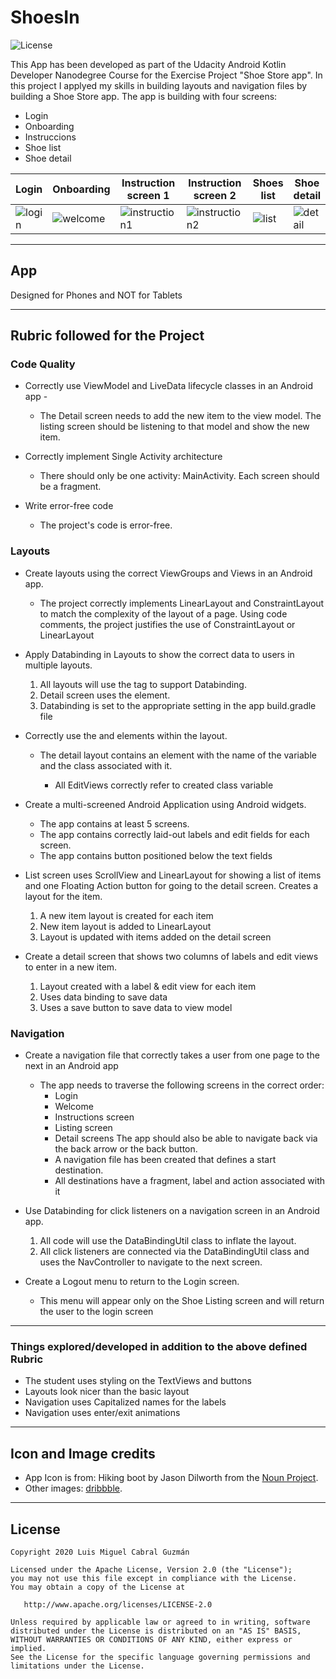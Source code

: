 # ShoesIn
![License](https://img.shields.io/github/license/Lambda3/dotnet-commands.svg)

This App has been developed as part of the Udacity Android Kotlin Developer Nanodegree Course for the Exercise Project "Shoe Store app". In this project I applyed my skills in building layouts and navigation files by building a Shoe Store app. The app is building with four screens:

* Login
* Onboarding
* Instruccions
* Shoe list
* Shoe detail

|Login|Onboarding|Instruction screen 1|Instruction screen 2|Shoes list|Shoe detail|
|---|---|---|---|---|---|
|![login](https://github.com/luismikg/ShoeStoreInventory/blob/imagesForReadme/images/login.png)|![welcome](https://github.com/luismikg/ShoeStoreInventory/blob/imagesForReadme/images/welcome.png)|![instruction1](https://github.com/luismikg/ShoeStoreInventory/blob/imagesForReadme/images/instruction_1.png)|![instruction2](https://github.com/luismikg/ShoeStoreInventory/blob/imagesForReadme/images/instruction_2.png)|![list](https://github.com/luismikg/ShoeStoreInventory/blob/imagesForReadme/images/shoe_list.png)|![detail](https://github.com/luismikg/ShoeStoreInventory/blob/imagesForReadme/images/shoe_detail.png)|

---

## App 
Designed for Phones and NOT for Tablets

---

## Rubric followed for the Project

### Code Quality

* Correctly use ViewModel and LiveData lifecycle classes in an Android app -
	* The Detail screen needs to add the new item to the view model. The listing screen should be listening to that model and show the new item.

* Correctly implement Single Activity architecture
	* There should only be one activity: MainActivity. Each screen should be a fragment.

* Write error-free code
	* The project's code is error-free.

### Layouts
      
* Create layouts using the correct ViewGroups and Views in an Android app.
	* The project correctly implements LinearLayout and ConstraintLayout to match the complexity of the layout of a page. Using code comments, the project justifies the use of ConstraintLayout or LinearLayout

* Apply Databinding in Layouts to show the correct data to users in multiple layouts.
	1. All layouts will use the <layout> tag to support Databinding.
	2. Detail screen uses the <data> element.
	3. Databinding is set to the appropriate setting in the app build.gradle file 

* Correctly use the <data> and <variable> elements within the layout.
	* The detail layout contains an <data> element with the name of the variable and the class associated with it.
		* All EditViews correctly refer to created class variable

* Create a multi-screened Android Application using Android widgets.
	* The app contains at least 5 screens.
	* The app contains correctly laid-out labels and edit fields for each screen.
	* The app contains button positioned below the text fields

* List screen uses ScrollView and LinearLayout for showing a list of items and one Floating Action button for going to the detail screen.
Creates a layout for the item.
	1. A new item layout is created for each item
	2. New item layout is added to LinearLayout
	3. Layout is updated with items added on the detail screen
      
* Create a detail screen that shows two columns of labels and edit views to enter in a new item.
	1. Layout created with a label & edit view for each item
	2. Uses data binding to save data
	3. Uses a save button to save data to view model

### Navigation

* Create a navigation file that correctly takes a user from one page to the next in an Android app
	* The app needs to traverse the following screens in the correct order:
      	* Login
      	* Welcome
      	* Instructions screen
      	* Listing screen
      	* Detail screens
            The app should also be able to navigate back via the back arrow or the back button.
      	* A navigation file has been created that defines a start destination.
      	* All destinations have a fragment, label and action associated with it

* Use Databinding for click listeners on a navigation screen in an Android app.
	1. All code will use the DataBindingUtil class to inflate the layout.
	2. All click listeners are connected via the DataBindingUtil class and uses the NavController to navigate to the next screen.   

* Create a Logout menu to return to the Login screen.
	* This menu will appear only on the Shoe Listing screen and will return the user to the login screen
      
---

### Things explored/developed in addition to the above defined Rubric

* The student uses styling on the TextViews and buttons
* Layouts look nicer than the basic layout
* Navigation uses Capitalized names for the labels
* Navigation uses enter/exit animations

---

## Icon and Image credits

* App Icon is from: Hiking boot by Jason Dilworth from the  [Noun Project](https://thenounproject.com/).
* Other images: [dribbble](https://dribbble.com/).

---

## License

```
Copyright 2020 Luis Miguel Cabral Guzmán

Licensed under the Apache License, Version 2.0 (the "License"); 
you may not use this file except in compliance with the License. 
You may obtain a copy of the License at

   http://www.apache.org/licenses/LICENSE-2.0
   
Unless required by applicable law or agreed to in writing, software
distributed under the License is distributed on an "AS IS" BASIS,
WITHOUT WARRANTIES OR CONDITIONS OF ANY KIND, either express or implied.
See the License for the specific language governing permissions and
limitations under the License.
```
